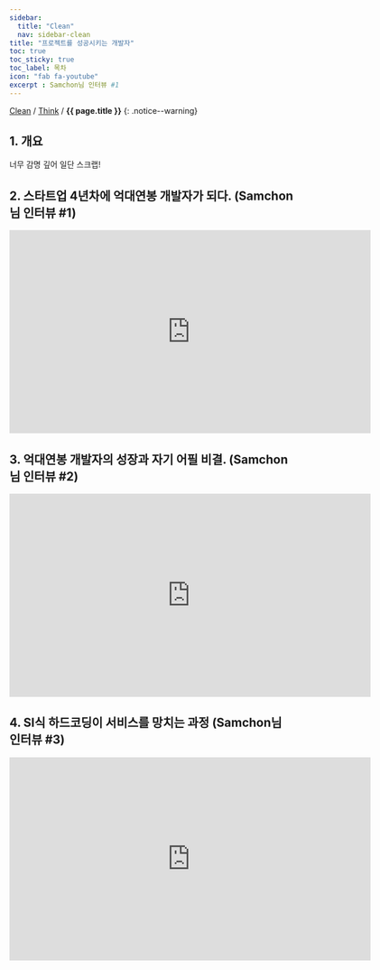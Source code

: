 ```yaml
---
sidebar:
  title: "Clean"
  nav: sidebar-clean
title: "프로젝트를 성공시키는 개발자"
toc: true
toc_sticky: true
toc_label: 목차
icon: "fab fa-youtube"
excerpt : Samchon님 인터뷰 #1
---
```

[Clean](/clean/) / [Think](/clean/think/) / **{{ page.title }}**
{: .notice--warning}

## 1. 개요

너무 감명 깊어 일단 스크랩!

## 2. 스타트업 4년차에 억대연봉 개발자가 되다. (Samchon님 인터뷰 #1)

<iframe width="640" height="360" src="https://www.youtube-nocookie.com/embed/mAoGddEJxnQ" frameborder="0" allowfullscreen></iframe>


## 3. 억대연봉 개발자의 성장과 자기 어필 비결. (Samchon님 인터뷰 #2)

<iframe width="640" height="360" src="https://www.youtube-nocookie.com/embed/hq-lqWMcy_8" frameborder="0" allowfullscreen></iframe>

## 4. SI식 하드코딩이 서비스를 망치는 과정 (Samchon님 인터뷰 #3)

<iframe width="640" height="360" src="https://www.youtube-nocookie.com/embed/VzsXPR25pYw" frameborder="0" allowfullscreen></iframe>
